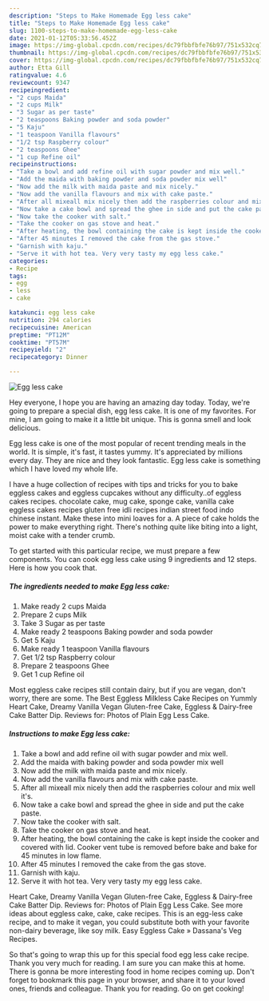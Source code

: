 ```yaml
---
description: "Steps to Make Homemade Egg less cake"
title: "Steps to Make Homemade Egg less cake"
slug: 1100-steps-to-make-homemade-egg-less-cake
date: 2021-01-12T05:33:56.452Z
image: https://img-global.cpcdn.com/recipes/dc79fbbfbfe76b97/751x532cq70/egg-less-cake-recipe-main-photo.jpg
thumbnail: https://img-global.cpcdn.com/recipes/dc79fbbfbfe76b97/751x532cq70/egg-less-cake-recipe-main-photo.jpg
cover: https://img-global.cpcdn.com/recipes/dc79fbbfbfe76b97/751x532cq70/egg-less-cake-recipe-main-photo.jpg
author: Etta Gill
ratingvalue: 4.6
reviewcount: 9347
recipeingredient:
- "2 cups Maida"
- "2 cups Milk"
- "3 Sugar as per taste"
- "2 teaspoons Baking powder and soda powder"
- "5 Kaju"
- "1 teaspoon Vanilla flavours"
- "1/2 tsp Raspberry colour"
- "2 teaspoons Ghee"
- "1 cup Refine oil"
recipeinstructions:
- "Take a bowl and add refine oil with sugar powder and mix well."
- "Add the maida with baking powder and soda powder mix well"
- "Now add the milk with maida paste and mix nicely."
- "Now add the vanilla flavours and mix with cake paste."
- "After all mixeall mix nicely then add the raspberries colour and mix well it&#39;s."
- "Now take a cake bowl and spread the ghee in side and put the cake paste."
- "Now take the cooker with salt."
- "Take the cooker on gas stove and heat."
- "After heating, the bowl containing the cake is kept inside the cooker and covered with lid. Cooker vent tube is removed before bake and bake for 45 minutes in low flame."
- "After 45 minutes I removed the cake from the gas stove."
- "Garnish with kaju."
- "Serve it with hot tea. Very very tasty my egg less cake."
categories:
- Recipe
tags:
- egg
- less
- cake

katakunci: egg less cake 
nutrition: 294 calories
recipecuisine: American
preptime: "PT12M"
cooktime: "PT57M"
recipeyield: "2"
recipecategory: Dinner

---
```



![Egg less cake](https://img-global.cpcdn.com/recipes/dc79fbbfbfe76b97/751x532cq70/egg-less-cake-recipe-main-photo.jpg)

Hey everyone, I hope you are having an amazing day today. Today, we're going to prepare a special dish, egg less cake. It is one of my favorites. For mine, I am going to make it a little bit unique. This is gonna smell and look delicious.

Egg less cake is one of the most popular of recent trending meals in the world. It is simple, it's fast, it tastes yummy. It's appreciated by millions every day. They are nice and they look fantastic. Egg less cake is something which I have loved my whole life.

I have a huge collection of recipes with tips and tricks for you to bake eggless cakes and eggless cupcakes without any difficulty..of eggless cakes recipes. chocolate cake, mug cake, sponge cake, vanilla cake eggless cakes recipes gluten free idli recipes indian street food indo chinese instant. Make these into mini loaves for a. A piece of cake holds the power to make everything right. There&#39;s nothing quite like biting into a light, moist cake with a tender crumb.


To get started with this particular recipe, we must prepare a few components. You can cook egg less cake using 9 ingredients and 12 steps. Here is how you cook that.

<!--inarticleads1-->

##### The ingredients needed to make Egg less cake:

1. Make ready 2 cups Maida
1. Prepare 2 cups Milk
1. Take 3 Sugar as per taste
1. Make ready 2 teaspoons Baking powder and soda powder
1. Get 5 Kaju
1. Make ready 1 teaspoon Vanilla flavours
1. Get 1/2 tsp Raspberry colour
1. Prepare 2 teaspoons Ghee
1. Get 1 cup Refine oil


Most eggless cake recipes still contain dairy, but if you are vegan, don&#39;t worry, there are some. The Best Eggless Milkless Cake Recipes on Yummly Heart Cake, Dreamy Vanilla Vegan Gluten-free Cake, Eggless &amp; Dairy-free Cake Batter Dip. Reviews for: Photos of Plain Egg Less Cake. 

<!--inarticleads2-->

##### Instructions to make Egg less cake:

1. Take a bowl and add refine oil with sugar powder and mix well.
1. Add the maida with baking powder and soda powder mix well
1. Now add the milk with maida paste and mix nicely.
1. Now add the vanilla flavours and mix with cake paste.
1. After all mixeall mix nicely then add the raspberries colour and mix well it&#39;s.
1. Now take a cake bowl and spread the ghee in side and put the cake paste.
1. Now take the cooker with salt.
1. Take the cooker on gas stove and heat.
1. After heating, the bowl containing the cake is kept inside the cooker and covered with lid. Cooker vent tube is removed before bake and bake for 45 minutes in low flame.
1. After 45 minutes I removed the cake from the gas stove.
1. Garnish with kaju.
1. Serve it with hot tea. Very very tasty my egg less cake.


Heart Cake, Dreamy Vanilla Vegan Gluten-free Cake, Eggless &amp; Dairy-free Cake Batter Dip. Reviews for: Photos of Plain Egg Less Cake. See more ideas about eggless cake, cake, cake recipes. This is an egg-less cake recipe, and to make it vegan, you could substitute both with your favorite non-dairy beverage, like soy milk. Easy Eggless Cake » Dassana&#39;s Veg Recipes. 

So that's going to wrap this up for this special food egg less cake recipe. Thank you very much for reading. I am sure you can make this at home. There is gonna be more interesting food in home recipes coming up. Don't forget to bookmark this page in your browser, and share it to your loved ones, friends and colleague. Thank you for reading. Go on get cooking!
